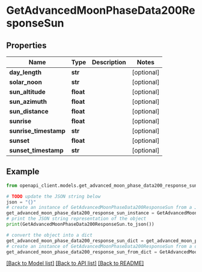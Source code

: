 # GetAdvancedMoonPhaseData200ResponseSun


## Properties

Name | Type | Description | Notes
------------ | ------------- | ------------- | -------------
**day_length** | **str** |  | [optional] 
**solar_noon** | **str** |  | [optional] 
**sun_altitude** | **float** |  | [optional] 
**sun_azimuth** | **float** |  | [optional] 
**sun_distance** | **float** |  | [optional] 
**sunrise** | **float** |  | [optional] 
**sunrise_timestamp** | **str** |  | [optional] 
**sunset** | **float** |  | [optional] 
**sunset_timestamp** | **str** |  | [optional] 

## Example

```python
from openapi_client.models.get_advanced_moon_phase_data200_response_sun import GetAdvancedMoonPhaseData200ResponseSun

# TODO update the JSON string below
json = "{}"
# create an instance of GetAdvancedMoonPhaseData200ResponseSun from a JSON string
get_advanced_moon_phase_data200_response_sun_instance = GetAdvancedMoonPhaseData200ResponseSun.from_json(json)
# print the JSON string representation of the object
print(GetAdvancedMoonPhaseData200ResponseSun.to_json())

# convert the object into a dict
get_advanced_moon_phase_data200_response_sun_dict = get_advanced_moon_phase_data200_response_sun_instance.to_dict()
# create an instance of GetAdvancedMoonPhaseData200ResponseSun from a dict
get_advanced_moon_phase_data200_response_sun_from_dict = GetAdvancedMoonPhaseData200ResponseSun.from_dict(get_advanced_moon_phase_data200_response_sun_dict)
```
[[Back to Model list]](../README.md#documentation-for-models) [[Back to API list]](../README.md#documentation-for-api-endpoints) [[Back to README]](../README.md)


